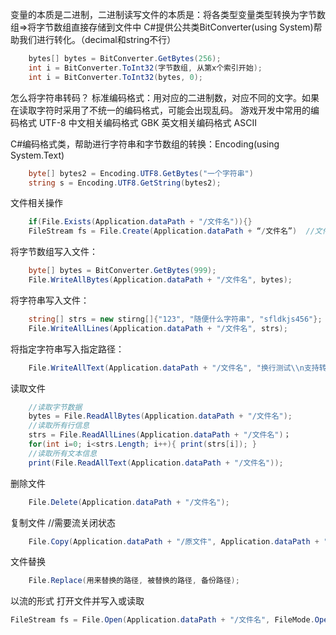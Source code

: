 变量的本质是二进制，二进制读写文件的本质是：将各类型变量类型转换为字节数组=>将字节数组直接存储到文件中
C#提供公共类BitConverter(using System)帮助我们进行转化。（decimal和string不行）
```cs
	bytes[] bytes = BitConverter.GetBytes(256);
	int i = BitConverter.ToInt32(字节数组, 从第x个索引开始);
	int i = BitConverter.ToInt32(bytes, 0);
```

怎么将字符串转码？
标准编码格式：用对应的二进制数，对应不同的文字。如果在读取字符时采用了不统一的编码格式，可能会出现乱码。
	游戏开发中常用的编码格式 UTF-8
	中文相关编码格式 GBK
	英文相关编码格式 ASCII

C#编码格式类，帮助进行字符串和字节数组的转换：Encoding(using System.Text)
```cs
	byte[] bytes2 = Encoding.UTF8.GetBytes("一个字符串")
	string s = Encoding.UTF8.GetString(bytes2);
```


文件相关操作
```cs
	if(File.Exists(Application.dataPath + "/文件名")){}
	FileStream fs = File.Create(Application.dataPath + “/文件名”)  //文件流类
```
将字节数组写入文件：
```cs
	byte[] bytes = BitConverter.GetBytes(999);
	File.WriteAllBytes(Application.dataPath + "/文件名", bytes);
```
将字符串写入文件：
```cs
	string[] strs = new stirng[]{"123", "随便什么字符串", "sfldkjs456"};
	File.WriteAllLines(Application.dataPath + "/文件名", strs);
```

将指定字符串写入指定路径：
```cs
	File.WriteAllText(Application.dataPath + "/文件名", "换行测试\\n支持转义字符");
```

读取文件
```cs
	//读取字节数据
	bytes = File.ReadAllBytes(Application.dataPath + "/文件名");
	//读取所有行信息
	strs = File.ReadAllLines(Application.dataPath + "/文件名")；
	for(int i=0; i<strs.Length; i++){ print(strs[i]); }
	//读取所有文本信息
	print(File.ReadAllText(Application.dataPath + "/文件名"));
```

删除文件
```cs
	File.Delete(Application.dataPath + "/文件名");
```

复制文件 //需要流关闭状态
```cs
	File.Copy(Application.dataPath + "/原文件", Application.dataPath + "/克隆文件", true);
```

文件替换
```cs
	File.Replace(用来替换的路径, 被替换的路径, 备份路径);
```

以流的形式 打开文件并写入或读取
```cs
FileStream fs = File.Open(Application.dataPath + "/文件名", FileMode.OpenOrCreate, FileAccess.ReadWrite);
```

